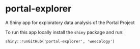 # portal-explorer

A Shiny app for exploratory data analysis of the Portal Project

To run this app locally install the `shiny` package and run:

```
shiny::runGitHub('portal-explorer', 'weecology')
```
